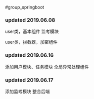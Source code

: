 #group_springboot
### updated 2019.06.08

user类，基本组件
监考模块

user类，拦截器，加密组件

### updated 2019.06.16
添加用户模块、任务模块
全局异常处理组件

### updated 2019.06.17
添加监考模块
整合后端
